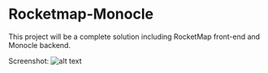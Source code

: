 # Rocketmap-Monocle

This project will be a complete solution including RocketMap front-end and Monocle backend.

Screenshot:
![alt text][logo]














[logo]: https://raw.githubusercontent.com/ultrafunkamsterdam/Rocketmap-Monocle/master/screenshot.png "Screenshot front-end"

